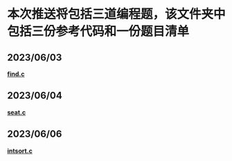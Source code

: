 # 本次推送将包括三道编程题，该文件夹中包括三份参考代码和一份题目清单

## **2023/06/03** 
**[find.c](https://github.com/MossDream/Data-Structure-Learning-C/blob/main/Episode%206/find.c)**

## **2023/06/04** 
**[seat.c](https://github.com/MossDream/Data-Structure-Learning-C/blob/main/Episode%206/seat.c)**

## **2023/06/06** 
**[intsort.c](https://github.com/MossDream/Data-Structure-Learning-C/blob/main/Episode%206/intsort.c)**

